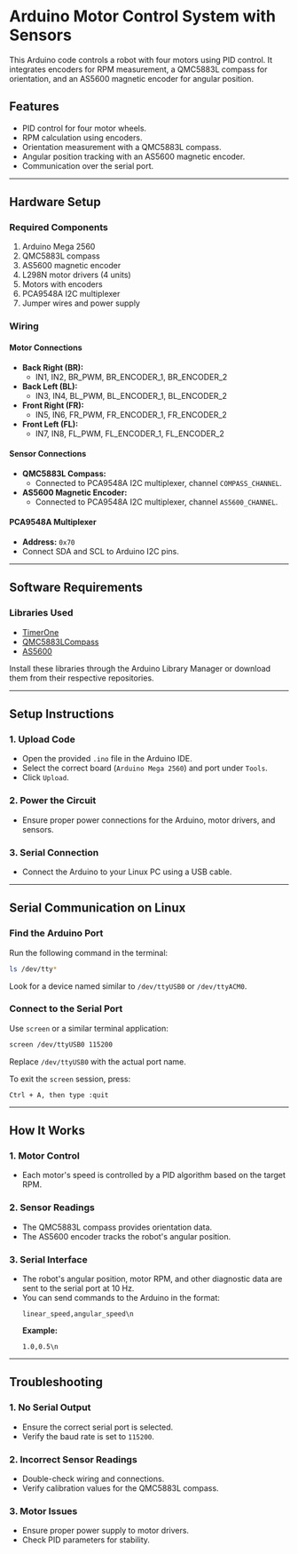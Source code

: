 # **Arduino Motor Control System with Sensors**

This Arduino code controls a robot with four motors using PID control. It integrates encoders for RPM measurement, a QMC5883L compass for orientation, and an AS5600 magnetic encoder for angular position. 

## **Features**
- PID control for four motor wheels.
- RPM calculation using encoders.
- Orientation measurement with a QMC5883L compass.
- Angular position tracking with an AS5600 magnetic encoder.
- Communication over the serial port.

---

## **Hardware Setup**

### **Required Components**
1. Arduino Mega 2560
2. QMC5883L compass
3. AS5600 magnetic encoder
4. L298N motor drivers (4 units)
5. Motors with encoders
6. PCA9548A I2C multiplexer
7. Jumper wires and power supply

### **Wiring**

#### **Motor Connections**
- **Back Right (BR):**
  - IN1, IN2, BR_PWM, BR_ENCODER_1, BR_ENCODER_2
- **Back Left (BL):**
  - IN3, IN4, BL_PWM, BL_ENCODER_1, BL_ENCODER_2
- **Front Right (FR):**
  - IN5, IN6, FR_PWM, FR_ENCODER_1, FR_ENCODER_2
- **Front Left (FL):**
  - IN7, IN8, FL_PWM, FL_ENCODER_1, FL_ENCODER_2

#### **Sensor Connections**
- **QMC5883L Compass:**
  - Connected to PCA9548A I2C multiplexer, channel `COMPASS_CHANNEL`.
- **AS5600 Magnetic Encoder:**
  - Connected to PCA9548A I2C multiplexer, channel `AS5600_CHANNEL`.

#### **PCA9548A Multiplexer**
- **Address:** `0x70`
- Connect SDA and SCL to Arduino I2C pins.

---

## **Software Requirements**

### **Libraries Used**
- [TimerOne](https://github.com/PaulStoffregen/TimerOne)
- [QMC5883LCompass](https://github.com/mprograms/QMC5883LCompass)
- [AS5600](https://github.com/RobTillaart/AS5600)

Install these libraries through the Arduino Library Manager or download them from their respective repositories.

---

## **Setup Instructions**

### **1. Upload Code**
- Open the provided `.ino` file in the Arduino IDE.
- Select the correct board (`Arduino Mega 2560`) and port under `Tools`.
- Click `Upload`.

### **2. Power the Circuit**
- Ensure proper power connections for the Arduino, motor drivers, and sensors.

### **3. Serial Connection**
- Connect the Arduino to your Linux PC using a USB cable.

---

## **Serial Communication on Linux**

### **Find the Arduino Port**
Run the following command in the terminal:
```bash
ls /dev/tty*
```
Look for a device named similar to `/dev/ttyUSB0` or `/dev/ttyACM0`.

### **Connect to the Serial Port**
Use `screen` or a similar terminal application:
```bash
screen /dev/ttyUSB0 115200
```
Replace `/dev/ttyUSB0` with the actual port name.

To exit the `screen` session, press:
```
Ctrl + A, then type :quit
```

---

## **How It Works**

### **1. Motor Control**
- Each motor's speed is controlled by a PID algorithm based on the target RPM.

### **2. Sensor Readings**
- The QMC5883L compass provides orientation data.
- The AS5600 encoder tracks the robot's angular position.

### **3. Serial Interface**
- The robot's angular position, motor RPM, and other diagnostic data are sent to the serial port at 10 Hz.
- You can send commands to the Arduino in the format:
  ```
  linear_speed,angular_speed\n
  ```
  **Example:**
  ```
  1.0,0.5\n
  ```

---

## **Troubleshooting**

### **1. No Serial Output**
- Ensure the correct serial port is selected.
- Verify the baud rate is set to `115200`.

### **2. Incorrect Sensor Readings**
- Double-check wiring and connections.
- Verify calibration values for the QMC5883L compass.

### **3. Motor Issues**
- Ensure proper power supply to motor drivers.
- Check PID parameters for stability.

